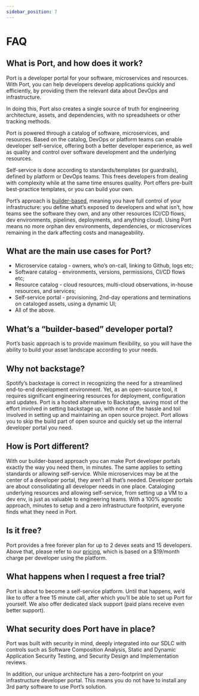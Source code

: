 ```yaml
---
sidebar_position: 7
---
```


# FAQ

## What is Port, and how does it work?

Port is a developer portal for your software, microservices and resources. With Port, you can help developers develop applications quickly and efficiently, by providing them the relevant data about DevOps and infrastructure.

In doing this, Port also creates a single source of truth for engineering architecture, assets, and dependencies, with no spreadsheets or other tracking methods.

Port is powered through a catalog of software, microservices, and resources. Based on the catalog, DevOps or platform teams can enable developer self-service, offering both a better developer experience, as well as quality and control over software development and the underlying resources.

Self-service is done according to standards/templates (or guardrails), defined by platform or DevOps teams. This frees developers from dealing with complexity while at the same time ensures quality. Port offers pre-built best-practice templates, or you can build your own.

Port’s approach is [builder-based](#whats-a-builder-based-developer-portal), meaning you have full control of your infrastructure: you define what’s exposed to developers and what isn’t, how teams see the software they own, and any other resources (CI/CD flows, dev environments, pipelines, deployments, and anything cloud). Using Port means no more orphan dev environments, dependencies, or microservices remaining in the dark affecting costs and manageability.

## What are the main use cases for Port?

- Microservice catalog - owners, who’s on-call, linking to Github, logs etc;
- Software catalog - environments, versions, permissions, CI/CD flows etc;
- Resource catalog - cloud resources, multi-cloud observations, in-house resources, and services;
- Self-service portal - provisioning, 2nd-day operations and terminations on cataloged assets, using a dynamic UI;
- All of the above.

## What’s a “builder-based” developer portal?

Port’s basic approach is to provide maximum flexibility, so you will have the ability to build your asset landscape according to your needs.

## Why not backstage?

Spotify’s backstage is correct in recognizing the need for a streamlined end-to-end development environment. Yet, as an open-source tool, it requires significant engineering resources for deployment, configuration and updates. Port is a hosted alternative to Backstage, saving most of the effort involved in setting backstage up, with none of the hassle and toil involved in setting up and maintaining an open source project. Port allows you to skip the build part of open source and quickly set up the internal developer portal you need.

## How is Port different?

With our builder-based approach you can make Port developer portals exactly the way you need them, in minutes. The same applies to setting standards or allowing self-service. While microservices may be at the center of a developer portal, they aren’t all that’s needed. Developer portals are about consolidating all developer needs in one place. Cataloging underlying resources and allowing self-service, from setting up a VM to a dev env, is just as valuable to engineering teams. With a 100% agnostic approach, minutes to setup and a zero infrastructure footprint, everyone finds what they need in Port.

## Is it free?

Port provides a free forever plan for up to 2 devex seats and 15 developers. Above that, please refer to our [pricing](https://www.getport.io/pricing), which is based on a $19/month charge per developer using the platform.

## What happens when I request a free trial?

Port is about to become a self-service platform. Until that happens, we’d like to offer a free 15 minute call, after which you’ll be able to set up Port for yourself. We also offer dedicated slack support (paid plans receive even better support).

## What security does Port have in place?

Port was built with security in mind, deeply integrated into our SDLC with controls such as Software Composition Analysis, Static and Dynamic Application Security Testing, and Security Design and Implementation reviews.

In addition, our unique architecture has a zero-footprint on your infrastructure developer portal. This means you do not have to install any 3rd party software to use Port’s solution.
